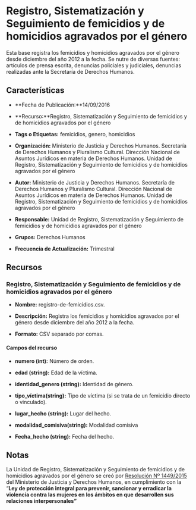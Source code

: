 Registro, Sistematización y Seguimiento de femicidios y de homicidios agravados por el género
=============================================================================================

Esta base registra los femicidios y homicidios agravados por el género desde diciembre del año 2012 a la fecha. Se nutre de diversas fuentes: artículos de prensa escrita, denuncias policiales y judiciales, denuncias realizadas ante la Secretaría de Derechos Humanos.

Características
---------------

-   **Fecha de Publicación:**14/09/2016

-   **Recurso:**Registro, Sistematización y Seguimiento de femicidios y de homicidios agravados por el género

-   **Tags o Etiquetas:** femicidios, genero, homicidios

-   **Organización:** Ministerio de Justicia y Derechos Humanos. Secretaría de Derechos Humanos y Pluralismo Cultural. Dirección Nacional de Asuntos Jurídicos en materia de Derechos Humanos. Unidad de Registro, Sistematización y Seguimiento de femicidios y de homicidios agravados por el género

-   **Autor:** Ministerio de Justicia y Derechos Humanos. Secretaría de Derechos Humanos y Pluralismo Cultural. Dirección Nacional de Asuntos Jurídicos en materia de Derechos Humanos. Unidad de Registro, Sistematización y Seguimiento de femicidios y de homicidios agravados por el género

-   **Responsable:** Unidad de Registro, Sistematización y Seguimiento de femicidios y de homicidios agravados por el género

-   **Grupos:** Derechos Humanos

-   **Frecuencia de Actualización:** Trimestral

Recursos
--------

### Registro, Sistematización y Seguimiento de femicidios y de homicidios agravados por el género

-   **Nombre:** registro-de-femicidios.csv.

-   **Descripción:** Registra los femicidios y homicidios agravados por el género desde diciembre del año 2012 a la fecha.

-   **Formato:** CSV separado por comas.

#### Campos del recurso

-   **numero (int):** Número de orden.

-   **edad (string):** Edad de la víctima.

-   **identidad\_genero (string):** Identidad de género.

-   **tipo\_víctima(string):** Tipo de víctima (si se trata de un femicidio directo o vinculado).

-   **lugar\_hecho (string):** Lugar del hecho.

-   **modalidad\_comisiva(string):** Modalidad comisiva

-   **Fecha\_hecho (string):** Fecha del hecho.

Notas
-----

La Unidad de Registro, Sistematización y Seguimiento de femicidios y de homicidios agravados por el género se creó por [Resolución Nº 1449/2015](http://www.biblioteca.jus.gov.ar/RES_1449_2015.pdf) del Ministerio de Justicia y Derechos Humanos, en cumplimiento con la “**Ley de protección integral para prevenir, sancionar y erradicar la violencia contra las mujeres en los ámbitos en que desarrollen sus relaciones interpersonales”**
